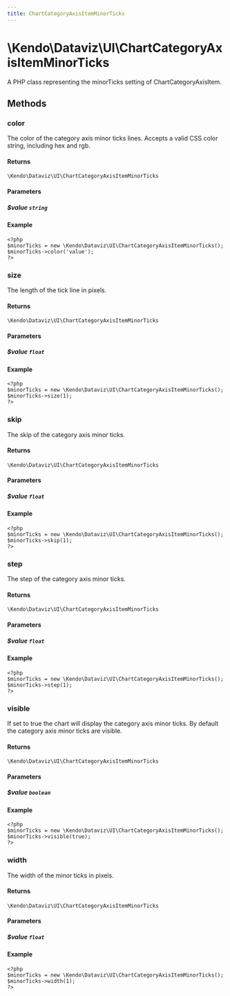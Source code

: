 ```yaml
---
title: ChartCategoryAxisItemMinorTicks
---
```


# \Kendo\Dataviz\UI\ChartCategoryAxisItemMinorTicks

A PHP class representing the minorTicks setting of ChartCategoryAxisItem.


## Methods

### color
The color of the category axis minor ticks lines. Accepts a valid CSS color string, including hex and rgb.

#### Returns
`\Kendo\Dataviz\UI\ChartCategoryAxisItemMinorTicks`

#### Parameters

##### $value `string`



#### Example 
    <?php
    $minorTicks = new \Kendo\Dataviz\UI\ChartCategoryAxisItemMinorTicks();
    $minorTicks->color('value');
    ?>

### size
The length of the tick line in pixels.

#### Returns
`\Kendo\Dataviz\UI\ChartCategoryAxisItemMinorTicks`

#### Parameters

##### $value `float`



#### Example 
    <?php
    $minorTicks = new \Kendo\Dataviz\UI\ChartCategoryAxisItemMinorTicks();
    $minorTicks->size(1);
    ?>

### skip
The skip of the category axis minor ticks.

#### Returns
`\Kendo\Dataviz\UI\ChartCategoryAxisItemMinorTicks`

#### Parameters

##### $value `float`



#### Example 
    <?php
    $minorTicks = new \Kendo\Dataviz\UI\ChartCategoryAxisItemMinorTicks();
    $minorTicks->skip(1);
    ?>

### step
The step of the category axis minor ticks.

#### Returns
`\Kendo\Dataviz\UI\ChartCategoryAxisItemMinorTicks`

#### Parameters

##### $value `float`



#### Example 
    <?php
    $minorTicks = new \Kendo\Dataviz\UI\ChartCategoryAxisItemMinorTicks();
    $minorTicks->step(1);
    ?>

### visible
If set to true the chart will display the category axis minor ticks. By default the category axis minor ticks are visible.

#### Returns
`\Kendo\Dataviz\UI\ChartCategoryAxisItemMinorTicks`

#### Parameters

##### $value `boolean`



#### Example 
    <?php
    $minorTicks = new \Kendo\Dataviz\UI\ChartCategoryAxisItemMinorTicks();
    $minorTicks->visible(true);
    ?>

### width
The width of the minor ticks in pixels.

#### Returns
`\Kendo\Dataviz\UI\ChartCategoryAxisItemMinorTicks`

#### Parameters

##### $value `float`



#### Example 
    <?php
    $minorTicks = new \Kendo\Dataviz\UI\ChartCategoryAxisItemMinorTicks();
    $minorTicks->width(1);
    ?>

